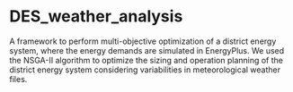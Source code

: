 # DES_weather_analysis
A framework to perform multi-objective optimization of a district energy system, where the energy demands are simulated in EnergyPlus. We used the NSGA-II algorithm to optimize the sizing and operation planning of the district energy system considering variabilities in meteorological weather files.

